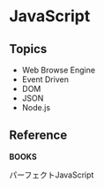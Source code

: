 # JavaScript

## Topics
- Web Browse Engine
- Event Driven
- DOM
- JSON
- Node.js

## Reference
**BOOKS**

パーフェクトJavaScript